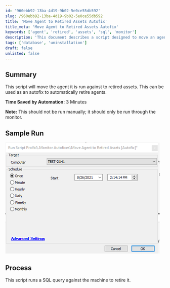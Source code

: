 ```yaml
---
id: '960ebb92-13ba-4d19-9b02-5e0ce55db592'
slug: /960ebb92-13ba-4d19-9b02-5e0ce55db592
title: 'Move Agent to Retired Assets Autofix'
title_meta: 'Move Agent to Retired Assets Autofix'
keywords: ['agent', 'retired', 'assets', 'sql', 'monitor']
description: 'This document describes a script designed to move an agent to retired assets automatically. It serves as an autofix for retiring agents, saving approximately 3 minutes of manual work. The script should only be executed through the monitor, not manually.'
tags: ['database', 'uninstallation']
draft: false
unlisted: false
---
```


## Summary

This script will move the agent it is run against to retired assets. This can be used as an autofix to automatically retire agents.

**Time Saved by Automation:** 3 Minutes

**Note:** This should not be run manually; it should only be run through the monitor.

## Sample Run

![Sample Run](../../../static/img/docs/960ebb92-13ba-4d19-9b02-5e0ce55db592/image_1.png)

## Process

This script runs a SQL query against the machine to retire it.

